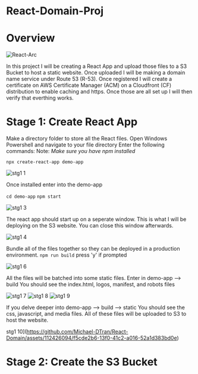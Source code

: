 # React-Domain-Proj

# Overview

![React-Arc](https://github.com/Michael-DTran/React-Domain/assets/112426094/a783c826-c47c-47f9-ac58-65e8d35e290b)

In this project I will be creating a React App and upload those files to a S3 Bucket to host a static website. Once uploaded I will be making a domain name service under Route 53 (R-53). Once registered I will create a certificate on AWS Certificate Manager (ACM) on a Cloudfront (CF) distribution to enable caching and https. Once those are all set up I will then verify that everthing works. 

# Stage 1: Create React App 
Make a directory folder to store all the React files.
Open Windows Powershell and navigate to your file directory 
Enter the following commands: 
Note: *Make sure you have npm installed*

``` npx create-react-app demo-app ```

![stg1 1](https://github.com/Michael-DTran/React-Domain/assets/112426094/4e4dc74b-a9be-495c-9e43-a118bda9708b)

Once installed enter into the demo-app

``` cd demo-app ```
``` npm start ```

![stg1 3](https://github.com/Michael-DTran/React-Domain/assets/112426094/8e043e92-7105-4389-9188-97b39a1bb7d7)

The react app should start up on a seperate window. This is what I will be deploying on the S3 website. You can close this window afterwards. 

![stg1 4](https://github.com/Michael-DTran/React-Domain/assets/112426094/b0d2e2ad-cbec-4c66-917f-92a0a3b4e0dd)

Bundle all of the files together so they can be deployed in a production environment.
```npm run build``` 
press 'y' if prompted

![stg1 6](https://github.com/Michael-DTran/React-Domain/assets/112426094/91310a47-46b2-4402-bb5c-ca51b5bad7d2)

All the files will be batched into some static files. Enter in demo-app --> build 
You should see the index.html, logos, manifest, and robots files

![stg1 7](https://github.com/Michael-DTran/React-Domain/assets/112426094/3ca60703-baba-4a70-8b49-64ed6c4bf3e4)
![stg1 8](https://github.com/Michael-DTran/React-Domain/assets/112426094/8ecf1bc9-5b33-44b7-9b9e-a5d0d59fdd4b)
![stg1 9](https://github.com/Michael-DTran/React-Domain/assets/112426094/4da83375-2ae9-42b7-b6b5-dcdd0c976dbf)


If you delve deeper into demo-app --> build --> static
You should see the css, javascript, and media files. All of these files will be uploaded to S3 to host the website.

stg1 10](https://github.com/Michael-DTran/React-Domain/assets/112426094/f5cde2b6-13f0-41c2-a016-52a1d383bd0e)

# Stage 2: Create the S3 Bucket


